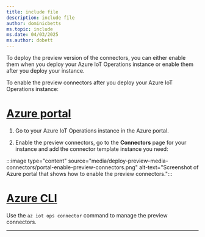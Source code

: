 ```yaml
---
title: include file
description: include file
author: dominicbetts
ms.topic: include
ms.date: 04/03/2025
ms.author: dobett
---
```


To deploy the preview version of the connectors, you can either enable them when you deploy your Azure IoT Operations instance or enable them after you deploy your instance.

To enable the preview connectors after you deploy your Azure IoT Operations instance:

# [Azure portal](#tab/deploy-portal)

1. Go to your Azure IoT Operations instance in the Azure portal.

1. Enable the preview connectors, go to the **Connectors** page for your instance and add the connector template instance you need:

  :::image type="content" source="media/deploy-preview-media-connectors/portal-enable-preview-connectors.png" alt-text="Screenshot of Azure portal that shows how to enable the preview connectors.":::

# [Azure CLI](#tab/deploy-cli)

Use the `az iot ops connector` command to manage the preview connectors.

---
